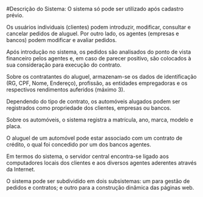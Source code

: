 #Descrição do Sistema:
O sistema só pode ser utilizado após cadastro prévio.

Os usuários individuais (clientes) podem introduzir, modificar, consultar e cancelar pedidos de aluguel. Por outro lado, os agentes (empresas e bancos) podem modificar e avaliar pedidos.

Após introdução no sistema, os pedidos são analisados do ponto de vista financeiro pelos agentes e, em caso de parecer positivo, são colocados à sua consideração para execução do contrato.

Sobre os contratantes do aluguel, armazenam-se os dados de identificação (RG, CPF, Nome, Endereço), profissão, as entidades empregadoras e os respectivos rendimentos auferidos (máximo 3).

Dependendo do tipo de contrato, os automóveis alugados podem ser registrados como propriedade dos clientes, empresas ou bancos.

Sobre os automóveis, o sistema registra a matrícula, ano, marca, modelo e placa.

O aluguel de um automóvel pode estar associado com um contrato de crédito, o qual foi concedido por um dos bancos agentes. 

Em termos do sistema, o servidor central encontra-se ligado aos computadores locais dos clientes e aos diversos agentes aderentes através da Internet.

O sistema pode ser subdividido em dois subsistemas: um para gestão de pedidos e contratos; e outro para a construção dinâmica das páginas web.
